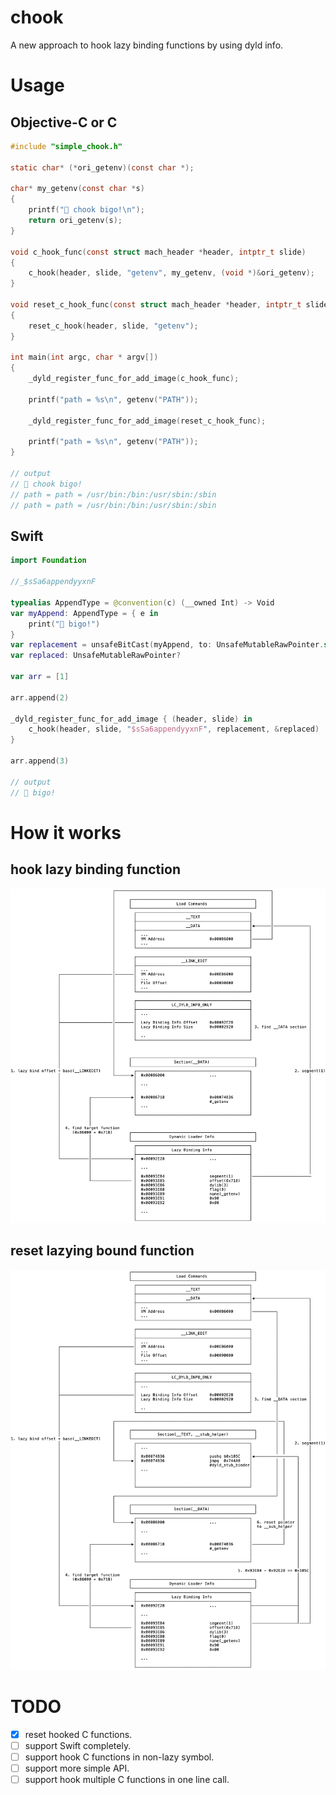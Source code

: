 # chook
A new approach to hook lazy binding functions by using dyld info.

# Usage
## Objective-C or C
```c
#include "simple_chook.h"

static char* (*ori_getenv)(const char *);

char* my_getenv(const char *s)
{
    printf("🚀 chook bigo!\n");
    return ori_getenv(s);
}

void c_hook_func(const struct mach_header *header, intptr_t slide)
{
    c_hook(header, slide, "getenv", my_getenv, (void *)&ori_getenv);
}

void reset_c_hook_func(const struct mach_header *header, intptr_t slide)
{
    reset_c_hook(header, slide, "getenv");
}

int main(int argc, char * argv[])
{
    _dyld_register_func_for_add_image(c_hook_func);

    printf("path = %s\n", getenv("PATH"));

    _dyld_register_func_for_add_image(reset_c_hook_func);

    printf("path = %s\n", getenv("PATH"));
}

// output
// 🚀 chook bigo!
// path = path = /usr/bin:/bin:/usr/sbin:/sbin
// path = path = /usr/bin:/bin:/usr/sbin:/sbin
```

## Swift
```swift
import Foundation

//_$sSa6appendyyxnF

typealias AppendType = @convention(c) (__owned Int) -> Void
var myAppend: AppendType = { e in
    print("🚀 bigo!")
}
var replacement = unsafeBitCast(myAppend, to: UnsafeMutableRawPointer.self)
var replaced: UnsafeMutableRawPointer?

var arr = [1]

arr.append(2)

_dyld_register_func_for_add_image { (header, slide) in
    c_hook(header, slide, "$sSa6appendyyxnF", replacement, &replaced)
}

arr.append(3)

// output
// 🚀 bigo!
```

# How it works
## hook lazy binding function
![chook.png](./chook.png)

## reset lazying bound function
![chook.png](./reset_chook.png)

# TODO
- [x] reset hooked C functions.
- [ ] support Swift completely.
- [ ] support hook C functions in non-lazy symbol.
- [ ] support more simple API.
- [ ] support hook multiple C functions in one line call.
